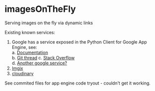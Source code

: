 # imagesOnTheFly
Serving images on the fly via dynamic links

Existing known services:
1. Google has a service exposed in the Python Client for Google App Engine, see: <br/>
    a. <a href='https://cloud.google.com/appengine/docs/standard/python/refdocs/google.appengine.api.images#google.appengine.api.images.get_serving_url'>Documentation</a><br/>
    b. <a href='https://github.com/GoogleCloudPlatform/google-cloud-python/issues/1295'>Git thread</a>
    c. <a href='https://stackoverflow.com/questions/6566383/clear-example-of-using-google-app-engine-images-get-serving-url'>Stack Overflow</a><br/>
    d. <a href='https://gist.github.com/carlo/5379498'>Another google service?</a><br/>
2. <a href='https://www.imgix.com/'>Imgix</a>
3. <a href='https://cloudinary.com/features/image_manipulation'>cloudinary</a>

See commited files for app engine code tryout - couldn't get it working.

